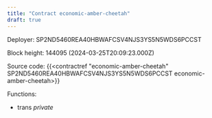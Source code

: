 ```yaml
---
title: "Contract economic-amber-cheetah"
draft: true
---
```

Deployer: SP2ND5460REA40HBWAFCSV4NJS3YS5N5WDS6PCCST


 



Block height: 144095 (2024-03-25T20:09:23.000Z)

Source code: {{<contractref "economic-amber-cheetah" SP2ND5460REA40HBWAFCSV4NJS3YS5N5WDS6PCCST economic-amber-cheetah>}}

Functions:

* trans _private_
